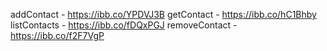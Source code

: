 addContact - https://ibb.co/YPDVJ3B
getContact - https://ibb.co/hC1Bhby
listContacts - https://ibb.co/fDQxPGJ
removeContact - https://ibb.co/f2F7VgP
